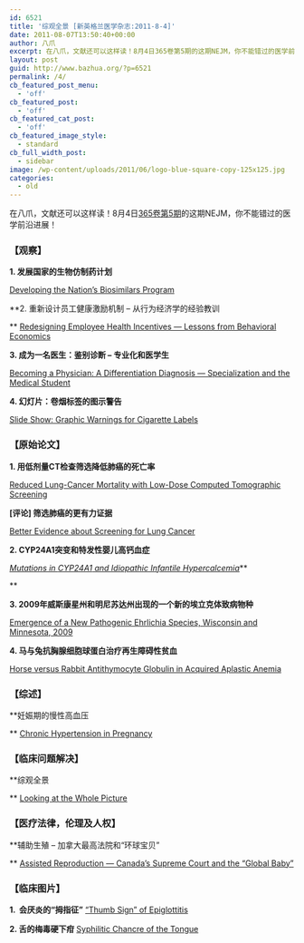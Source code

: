 ```yaml
---
id: 6521
title: '综观全景 [新英格兰医学杂志:2011-8-4]'
date: 2011-08-07T13:50:40+00:00
author: 八爪
excerpt: 在八爪，文献还可以这样读！8月4日365卷第5期的这期NEJM，你不能错过的医学前沿进展！
layout: post
guid: http://www.bazhua.org/?p=6521
permalink: /4/
cb_featured_post_menu:
  - 'off'
cb_featured_post:
  - 'off'
cb_featured_cat_post:
  - 'off'
cb_featured_image_style:
  - standard
cb_full_width_post:
  - sidebar
image: /wp-content/uploads/2011/06/logo-blue-square-copy-125x125.jpg
categories:
  - old
---
```

在八爪，文献还可以这样读！8月4日<a href="http://www.nejm.org/toc/nejm/365/5" target="_self">365卷第5期</a>的这期NEJM，你不能错过的医学前沿进展！

### 【观察】

**1. 发展国家的生物仿制药计划**
  
[Developing the Nation&#8217;s Biosimilars Program](http://www.nejm.org/doi/full/10.1056/NEJMp1107285)

**2. 重新设计员工健康激励机制 &#8211; 从行为经济学的经验教训
  
** [Redesigning Employee Health Incentives — Lessons from Behavioral Economics](http://www.nejm.org/doi/full/10.1056/NEJMp1105966)

[](http://www.nejm.org/doi/full/10.1056/NEJMp1106090)**3. 成为一名医生：鉴别诊断 &#8211; 专业化和医学生**
  
[Becoming a Physician: A Differentiation Diagnosis — Specialization and the Medical Student](http://www.nejm.org/doi/full/10.1056/NEJMp1105004)

**4. 幻灯片：卷烟标签的图示警告**
  
[Slide Show: Graphic Warnings for Cigarette Labels](http://www.nejm.org/doi/full/10.1056/NEJMp1108233)

### 【原始论文】

**1. 用低剂量CT检查筛选降低肺癌的死亡率**
  
[Reduced Lung-Cancer Mortality with Low-Dose Computed Tomographic Screening](http://www.nejm.org/doi/full/10.1056/NEJMoa1102873)
  
 **[评论] 筛选肺癌的更有力证据**
  
[Better Evidence about Screening for Lung Cancer](http://www.nejm.org/doi/full/10.1056/NEJMe1103776)

**2. CYP24A1突变和特发性婴儿高钙血症**
  
_[Mutations in _CYP24A1_ and Idiopathic Infantile Hypercalcemia](http://www.nejm.org/doi/full/10.1056/NEJMoa1103864)_**
  
** 

**3. 2009年威斯康星州和明尼苏达州出现的一个新的埃立克体致病物种**
  
[Emergence of a New Pathogenic Ehrlichia Species, Wisconsin and Minnesota, 2009](http://www.nejm.org/doi/full/10.1056/NEJMoa1010493)

**4. 马与兔抗胸腺细胞球蛋白治疗再生障碍性贫血**
  
[Horse versus Rabbit Antithymocyte Globulin in Acquired Aplastic Anemia](http://www.nejm.org/doi/full/10.1056/NEJMoa1103975)

### 【综述】

**妊娠期的慢性高血压
  
** [Chronic Hypertension in Pregnancy](http://www.nejm.org/doi/full/10.1056/NEJMcp0804872)

### 【临床问题解决】

**综观全景
  
** [Looking at the Whole Picture](http://www.nejm.org/doi/full/10.1056/NEJMcps1003398)

### 【医疗法律，伦理及人权】

**辅助生殖 &#8211; 加拿大最高法院和“环球宝贝”
  
** [Assisted Reproduction — Canada&#8217;s Supreme Court and the “Global Baby”](http://www.nejm.org/doi/full/10.1056/NEJMhle1101361)

### 【临床图片】

**1.  会厌炎的“拇指征”** [“Thumb Sign” of Epiglottitis](http://www.nejm.org/doi/full/10.1056/NEJMicm1009990)

**2. 舌的梅毒硬下疳** [Syphilitic Chancre of the Tongue](http://www.nejm.org/doi/full/10.1056/NEJMicm1011576)
